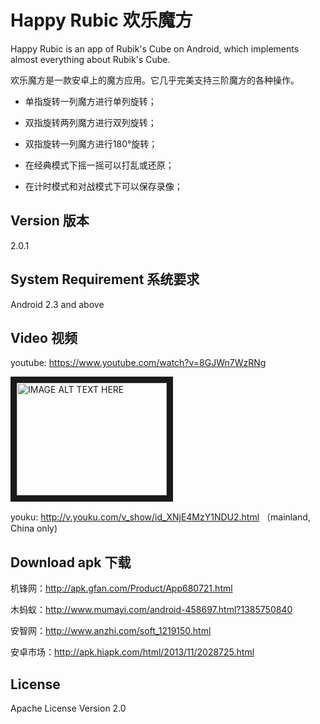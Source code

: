Happy Rubic 欢乐魔方
=========
Happy Rubic is an app of Rubik's Cube on Android, which implements almost everything about Rubik's Cube.


欢乐魔方是一款安卓上的魔方应用。它几乎完美支持三阶魔方的各种操作。
  - 单指旋转一列魔方进行单列旋转；

  - 双指旋转两列魔方进行双列旋转；

  - 双指旋转一列魔方进行180°旋转；

  - 在经典模式下摇一摇可以打乱或还原；

  - 在计时模式和对战模式下可以保存录像；


Version 版本
----

2.0.1

System Requirement 系统要求
----
Android 2.3 and above

Video 视频
--------------

youtube: https://www.youtube.com/watch?v=8GJWn7WzRNg

<a href="http://www.youtube.com/watch?feature=player_embedded&v=8GJWn7WzRNg
" target="_blank"><img src="http://img.youtube.com/vi/8GJWn7WzRNg/0.jpg" 
alt="IMAGE ALT TEXT HERE" width="240" height="180" border="10" /></a>

youku: http://v.youku.com/v_show/id_XNjE4MzY1NDU2.html （mainland, China only)

Download apk 下载
----

机锋网：http://apk.gfan.com/Product/App680721.html

木蚂蚁：http://www.mumayi.com/android-458697.html?1385750840

安智网：http://www.anzhi.com/soft_1219150.html

安卓市场：http://apk.hiapk.com/html/2013/11/2028725.html

License
----

Apache License Version 2.0


    
